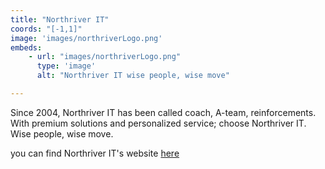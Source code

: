 ```yaml
---
title: "Northriver IT"
coords: "[-1,1]"
image: 'images/northriverLogo.png'
embeds: 
    - url: "images/northriverLogo.png"
      type: 'image'
      alt: "Northriver IT wise people, wise move"

---
```

Since 2004, Northriver IT has been called coach, A-team, reinforcements. With premium solutions and personalized service; choose Northriver IT. Wise people, wise move.

you can find Northriver IT's website [here](https://www.northriverit.com/)
